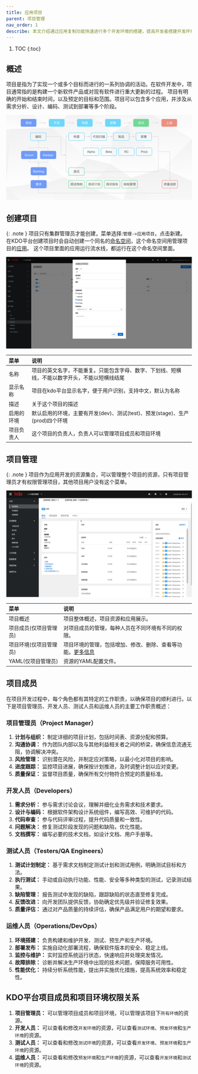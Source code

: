 ```yaml
---
title: 应用项目
parent: 项目管理
nav_order: 1
describe: 本文介绍通过应用复制功能快速进行多个开发环境的搭建，提高开发者搭建开发环境的效率
---
```


1. TOC
{:toc}


## 概述
项目是指为了实现一个或多个目标而进行的一系列协调的活动。在软件开发中，项目通常指的是构建一个新软件产品或对现有软件进行重大更新的过程。
项目有明确的开始和结束时间，以及预定的目标和范围。项目可以包含多个应用，并涉及从需求分析、设计、编码、测试到部署等多个阶段。

![project.png](imgs/project.png)


## 创建项目

{: .note }
项目只有集群管理员才能创建，菜单选择:`管理->应用项目`，点击新建。
在KDO平台创建项目时会自动创建一个同名的[命名空间](/docs/admin/management/namespaces)，这个命名空间用管理项目的[应用](/docs/dev/applications/repository)。
这个项目里面的应用运行流水线，都运行在这个命名空间里面。


![创建项目](imgs/createAppProject.png)

| 菜单    | 说明                                                 |
|:------|:---------------------------------------------------|
| 名称    | 项目的英文名字，不能重复。只能包含字母、数字、下划线、短横线，不能以数字开头，不能以短横线结尾    |
| 显示名称  | 项目在kdo平台显示名字，便于用户识别，支持中文，默认为名称                     |                            
| 描述    | 关于这个项目的描述                                          |
| 启用的环境 | 默认启用的环境，主要有开发(dev)、测试(test)、预发(stage)、生产(prod)四个环境 |
| 项目负责人 | 这个项目的负责人，负责人可以管理项目成员和项目环境                          |

## 项目管理

{: .note }
项目作为应用开发的资源集合，可以管理整个项目的资源，只有项目管理员才有权限管理项目，其他项目用户没有这个菜单。

![项目管理](imgs/manageAppProject.gif)


| 菜单           | 说明                                                               |
|:-------------|:-----------------------------------------------------------------|
| 项目概述         | 项目整体概述，项目资源和应用展示。                                                |
| 项目成员(仅项目管理员) | 对项目成员的管理，每种人员在不同环境有不同的权限。                                        |
| 项目环境(仅项目管理员) | 项目环境的管理，包括增加、修改、删除、查看等功能。[更多信息](/docs/devops/project-manage/env) |  
| YAML(仅项目管理员) | 资源的YAML配置文件。                                                     |


## 项目成员
在项目开发过程中，每个角色都有其特定的工作职责，以确保项目的顺利进行。以下是项目管理员、开发人员、测试人员和运维人员的主要工作职责概述：

### 项目管理员（Project Manager）
1. **计划与组织：** 制定详细的项目计划，包括时间表、资源分配和预算。
2. **沟通协调：** 作为团队内部以及与其他利益相关者之间的桥梁，确保信息流通无阻，协调解决冲突。
3. **风险管理：** 识别潜在风险，并制定应对策略，以最小化对项目的影响。
4. **进度跟踪：** 监控项目进展，确保按计划推进，及时调整计划以应对变更。
5. **质量保证：** 监督项目质量，确保所有交付物符合预定的质量标准。

### 开发人员（Developers）
1. **需求分析：** 参与需求讨论会议，理解并细化业务需求和技术要求。
2. **设计与编码：** 根据软件架构设计系统组件，编写高效、可维护的代码。
3. **代码审查：** 参与代码评审过程，提升代码质量和一致性。
4. **问题解决：** 修复测试阶段发现的问题和缺陷，优化性能。
5. **文档撰写：** 编写必要的技术文档，如设计文档、用户手册等。

### 测试人员（Testers/QA Engineers）
1. **测试计划制定：** 基于需求文档制定测试计划和测试用例，明确测试目标和方法。
2. **执行测试：** 手动或自动执行功能、性能、安全等多种类型的测试，记录测试结果。
3. **缺陷管理：** 报告测试中发现的缺陷，跟踪缺陷的状态直至修复完成。
4. **反馈改进：** 向开发团队提供反馈，协助确定优先级并验证修复效果。
5. **质量评估：** 通过对产品质量的持续评估，确保产品满足用户的期望和要求。

### 运维人员（Operations/DevOps）
1. **环境搭建：** 负责构建和维护开发、测试、预生产和生产环境。
2. **部署发布：** 实施自动化部署流程，确保软件版本的安全、稳定上线。
3. **监控与维护：** 实时监控系统运行状态，快速响应并处理突发情况。
4. **故障排除：** 诊断并解决生产环境中出现的技术问题，保障服务可用性。
5. **性能优化：** 持续分析系统性能，提出并实施优化措施，提高系统效率和稳定性。

## KDO平台项目成员和项目环境权限关系

1. **项目管理员：** 可以管理项目成员和项目环境，可以管理该项目下`所有环境`的资源。
2. **开发人员：** 可以查看和修改`开发环境`的资源，可以查看`测试环境`、`预发环境`和`生产环境`的资源。
3. **测试人员：** 可以查看和修改`测试环境`的资源，可以查看`开发环境`、`预发环境`和`生产环境`的资源。
4. **运维人员：** 可以查看和修改`预发环境`和`生产环境`的资源，可以查看`开发环境`和`测试环境`的资源。